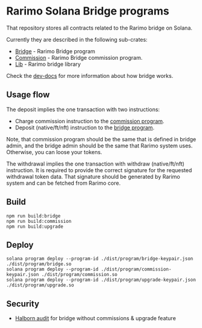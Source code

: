 # Rarimo Solana Bridge programs

That repository stores all contracts related to the Rarimo bridge on Solana. 

Currently they are described in the following sub-crates:

- [Bridge](./bridge/program) - Rarimo Bridge program 
- [Commission](./commission/program) - Rarimo Bridge commission program.
- [Lib](./lib) - Rarimo bridge library

Check the [dev-docs](https://rarimo.gitlab.io/dev-docs/docs/developers/contracts) for more information about how bridge works.

## Usage flow

The deposit implies the one transaction with two instructions:
- Charge commission instruction to the [commission program](./commission/program).
- Deposit (native/ft/nft) instruction to the [bridge program](./bridge/program).

Note, that commission program should be the same that is defined in bridge admin, 
and the bridge admin should be the same that Rarimo system uses. Otherwise, you can loose your tokens.

The withdrawal implies the one transaction with withdraw (native/ft/nft) instruction. 
It is required to provide the correct signature for the requested withdrawal token data. 
That signature should be generated by Rarimo system and can be fetched from Rarimo core.   


## Build

```shell
npm run build:bridge
npm run build:commission
npm run build:upgrade
```

## Deploy
```shell
solana program deploy --program-id ./dist/program/bridge-keypair.json ./dist/program/bridge.so
solana program deploy --program-id ./dist/program/commission-keypair.json ./dist/program/commission.so
solana program deploy --program-id ./dist/program/upgrade-keypair.json ./dist/program/upgrade.so
```

## Security

* [Halborn audit](./Rarimo_Solana_Bridge_Solana_Program_Security_Audit_Report_Halborn.pdf) for bridge without commissions & upgrade feature